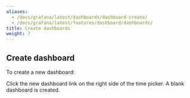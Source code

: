```yaml
---
aliases:
  - /docs/grafana/latest/dashboards/dashboard-create/
  - /docs/grafana/latest/features/dashboard/dashboards/
title: Create dashboards
weight: 7
---
```


## Create dashboard

To create a new dashboard:

Click the new dashboard link on the right side of the time picker. A blank dashboard is created.
